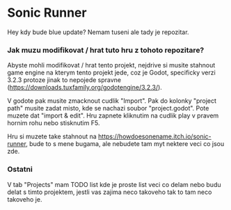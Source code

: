 # Sonic Runner
Hey kdy bude blue update?
Nemam tuseni ale tady je repozitar.

### Jak muzu modifikovat / hrat tuto hru z tohoto repozitare?

Abyste mohli modifikovat / hrat tento projekt, nejdrive si musite stahnout game engine na kterym tento projekt jede, coz je Godot,
specificky verzi 3.2.3 protoze jinak to nepojede spravne (https://downloads.tuxfamily.org/godotengine/3.2.3/).

V godote pak musite zmacknout cudlik "Import". Pak do kolonky "project path" musite zadat misto, kde se nachazi soubor "project.godot".
Pote muzete dat "import & edit". Hru zapnete kliknutim na cudlik play v pravem hornim rohu nebo stisknutim F5.

Hru si muzete take stahnout na https://howdoesonename.itch.io/sonic-runner, bude to s mene bugama, ale nebudete tam myt nektere veci co jsou zde.

### Ostatni

V tab "Projects" mam TODO list kde je proste list veci co delam nebo budu delat s timto projektem,
jestli vas zajima neco takoveho tak to tam neco takoveho je.
